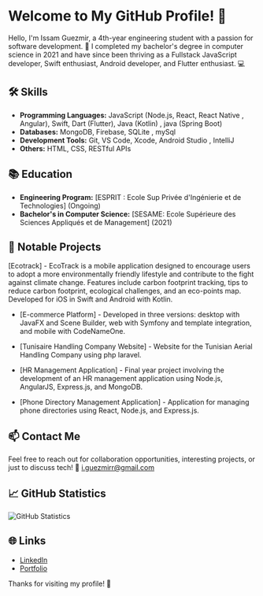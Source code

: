 # Welcome to My GitHub Profile! 👋

Hello, I'm Issam Guezmir, a 4th-year engineering student with a passion for software development. 🚀 I completed my bachelor's degree in computer science in 2021 and have since been thriving as a Fullstack JavaScript developer, Swift enthusiast, Android developer, and Flutter enthusiast. 💻

## 🛠️ Skills

- **Programming Languages:** JavaScript (Node.js, React, React Native , Angular), Swift, Dart (Flutter), Java (Kotlin) , java (Spring Boot)
- **Databases:** MongoDB, Firebase, SQLite , mySql
- **Development Tools:** Git, VS Code, Xcode, Android Studio , IntelliJ
- **Others:** HTML, CSS, RESTful APIs

## 📚 Education

- **Engineering Program:** [ESPRIT : Ecole Sup Privée d'Ingénierie et de Technologies] (Ongoing)
- **Bachelor's in Computer Science:** [SESAME: Ecole Supérieure des Sciences Appliqués et de Management] (2021)

## 🚀 Notable Projects

 [Ecotrack] - EcoTrack is a mobile application designed to encourage users to adopt a more environmentally friendly lifestyle and contribute to the fight against climate change. Features include carbon footprint tracking, tips to reduce carbon footprint, ecological challenges, and an eco-points map. Developed for iOS in Swift and Android with Kotlin.

- [E-commerce Platform] - Developed in three versions: desktop with JavaFX and Scene Builder, web with Symfony and template integration, and mobile with CodeNameOne.

- [Tunisaire Handling Company Website] - Website for the Tunisian Aerial Handling Company using php laravel.

- [HR Management Application] - Final year project involving the development of an HR management application using Node.js, AngularJS, Express.js, and MongoDB.

- [Phone Directory Management Application] - Application for managing phone directories using React, Node.js, and Express.js.

## 📫 Contact Me

Feel free to reach out for collaboration opportunities, interesting projects, or just to discuss tech! 📧 [i.guezmirr@gmail.com](mailto:guezmir.issam@esprit.tn)

## 📈 GitHub Statistics

![GitHub Statistics](https://github-readme-stats.vercel.app/api?username=issamguezmir0&show_icons=true&count_private=true&hide=issues&theme=dark)

## 🌐 Links

- [LinkedIn]([link_to_your_linkedin_profile](https://www.facebook.com/groups/148541391957259?locale=fr_FR))
- [Portfolio]([link_to_your_portfolio](https://www.facebook.com/groups/148541391957259?locale=fr_FR)https://www.facebook.com/groups/148541391957259?locale=fr_FR)

Thanks for visiting my profile! 🙌
